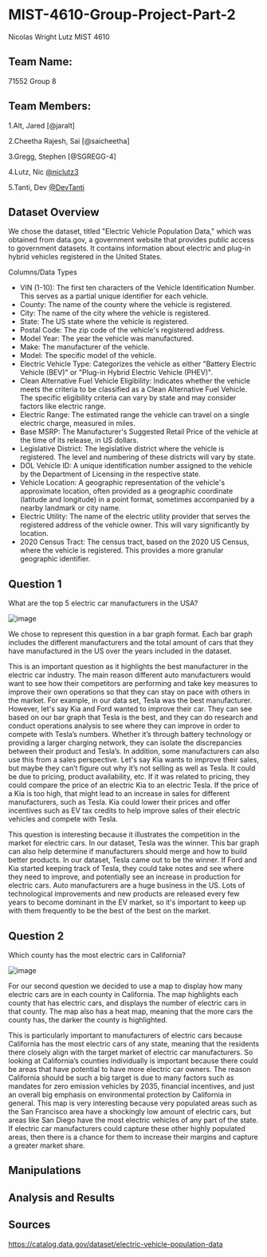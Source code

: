 # MIST-4610-Group-Project-Part-2

Nicolas Wright Lutz
MIST 4610

## Team Name: 
71552 Group 8

## Team Members:
1.Alt, Jared [@jaralt]

2.Cheetha Rajesh, Sai [@saicheetha]

3.Gregg, Stephen [@SGREGG-4]

4.Lutz, Nic [@niclutz3](https://github.com/niclutz3/MIST-4610-Group-Project-Part-2)

5.Tanti, Dev [@DevTanti](https://github.com/DevTanti/MIST-4610-Group-Project-Part-2/tree/main)

## Dataset Overview

We chose the dataset, titled "Electric Vehicle Population Data," which was obtained from data.gov,
a government website that provides public access to government datasets. It contains information
about electric and plug-in hybrid vehicles registered in the United States. 

Columns/Data Types
- VIN (1-10): The first ten characters of the Vehicle Identification Number. This
serves as a partial unique identifier for each vehicle.
- County: The name of the county where the vehicle is registered.
- City: The name of the city where the vehicle is registered.
- State: The US state where the vehicle is registered.
- Postal Code: The zip code of the vehicle's registered address.
- Model Year: The year the vehicle was manufactured.
- Make: The manufacturer of the vehicle.
- Model: The specific model of the vehicle.
- Electric Vehicle Type: Categorizes the vehicle as either "Battery Electric Vehicle
(BEV)" or "Plug-in Hybrid Electric Vehicle (PHEV)".
- Clean Alternative Fuel Vehicle Eligibility: Indicates whether the vehicle
meets the criteria to be classified as a Clean Alternative Fuel Vehicle. The specific
eligibility criteria can vary by state and may consider factors like electric range. 
- Electric Range: The estimated range the vehicle can travel on a single
electric charge, measured in miles. 
- Base MSRP: The Manufacturer's Suggested Retail Price of the vehicle at the
time of its release, in US dollars.
- Legislative District: The legislative district where the vehicle is registered.
The level and numbering of these districts will vary by state.
- DOL Vehicle ID: A unique identification number assigned to the vehicle by the
Department of Licensing in the respective state.
- Vehicle Location: A geographic representation of the vehicle's approximate location,
often provided as a geographic coordinate (latitude and longitude) in a point format,
sometimes accompanied by a nearby landmark or city name.
- Electric Utility: The name of the electric utility provider that serves the registered
address of the vehicle owner. This will vary significantly by location.
- 2020 Census Tract: The census tract, based on the 2020 US Census, where
the vehicle is registered. This provides a more granular geographic identifier.

## Question 1
What are the top 5 electric car manufacturers in the USA?

![image](https://github.com/user-attachments/assets/62e2e37f-367d-41a1-ba5c-ba4178ba7abb)

We chose to represent this question in a bar graph format. Each bar graph includes the different manufacturers and the total amount of cars that they have manufactured in the US over the years included in the dataset.

This is an important question as it highlights the best manufacturer in the electric car industry. The main reason different auto manufacturers would want to see how their competitors are performing and take key measures to improve their own operations so that they can stay on pace with others in the market. For example, in our data set, Tesla was the best manufacturer. However, let's say Kia and Ford wanted to improve their car. They can see based on our bar graph that Tesla is the best, and they can do research and conduct operations analysis to see where they can improve in order to compete with Tesla’s numbers. Whether it’s through battery technology or providing a larger charging network, they can isolate the discrepancies between their product and Tesla’s. In addition, some manufacturers can also use this from a sales perspective. Let's say Kia wants to improve their sales, but maybe they can’t figure out why it’s not selling as well as Tesla. It could be due to pricing, product availability, etc. If it was related to pricing, they could compare the price of an electric Kia to an electric Tesla. If the price of a Kia is too high, that might lead to an increase in sales for different manufacturers, such as Tesla. Kia could lower their prices and offer incentives such as EV tax credits to help improve sales of their electric vehicles and compete with Tesla.  

This question is interesting because it illustrates the competition in the market for electric cars. In our dataset, Tesla was the winner. This bar graph can also help determine if manufacturers should merge and how to build better products. In our dataset, Tesla came out to be the winner. If Ford and Kia started keeping track of Tesla, they could take notes and see where they need to improve, and potentially see an increase in production for electric cars. Auto manufacturers are a huge business in the US. Lots of technological improvements and new products are released every few years to become dominant in the EV market, so it's important to keep up with them frequently to be the best of the best on the market.   

## Question 2
Which county has the most electric cars in California?

![image](https://github.com/user-attachments/assets/281156ef-797c-4d3c-af5a-d2f375775bbc)

For our second question we decided to use a map to display how many electric cars are in each county in California. The map highlights each county that has electric cars, and displays the number of electric cars in that county. The map also has a heat map, meaning that the more cars the county has, the darker the county is highlighted. 

This is particularly important to manufacturers of electric cars because California has the most electric cars of any state, meaning that the residents there closely align with the target market of electric car manufacturers. So looking at California’s counties individually is important because there could be areas that have potential to have more electric car owners. The reason California should be such a big target is due to many factors such as mandates for zero emission vehicles by 2035, financial incentives, and just an overall big emphasis on environmental protection by California in general. This map is very interesting because very populated areas such as the San Francisco area have a shockingly low amount of electric cars, but areas like San Diego have the most electric vehicles of any part of the state. If electric car manufacturers could capture these other highly populated areas, then there is a chance for them to increase their margins and capture a greater market share.

## Manipulations

## Analysis and Results

## Sources

https://catalog.data.gov/dataset/electric-vehicle-population-data

